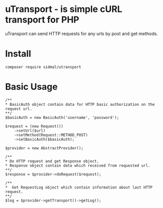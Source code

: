 # uTransport - is simple cURL transport for PHP

uTransport can send HTTP requests for any urls by post and get methods.

# Install

    composer require sidmal/utransport
    
# Basic Usage

    /**
    * BasicAuth object contain data for HTTP basic authorization on the request url.
    **/
    $basicAuth = new BasicAuth('username', 'password');

    $request = (new Request())
        ->setUrl($url)
        ->setMethod(Request::METHOD_POST)
        ->setBasicAuth($basicAuth);
    
    $provider = new AbstractProvider();
    
    /**
    * Do HTTP request and get Response object.
    * Response object contain data which received from requested url.
    **/
    $response = $provider->doRequest($request);
    
    /**
    *  Get RequestLog object which contain information about last HTTP request.
    **/
    $log = $provider->getTransport()->getLog();